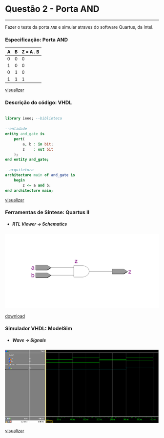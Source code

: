 # Questão 2 - Porta AND
----

Fazer o teste da porta `AND` e simular atraves do software Quartus, da Intel.

### Especificação: Porta AND

| A | B | Z = A . B |
|---|---|---|
|0  |0  |0  |
|1  |0  |0  |
|0  |1  |0  |
|1  |1  |1  |

[visualizar](./assets/tabela_and.csv)

### Descrição do código: VHDL
```vhdl 

library ieee; --biblioteca

--entidade
entity and_gate is 
    port(
        a, b : in bit;
        z    : out bit
    );
end entity and_gate;

--arquitetura
architecture main of and_gate is
    begin
        z <= a and b;    
end architecture main;
```
[visualizar](./and_gate.vhd)

### Ferramentas de Síntese: Quartus II

- ##### RTL Viewer -> Schematics
<img src = "./assets/and_gate.png" width = "1000px" alig/>

[download](./assets/RTL_and_gate.pdf) 


### Simulador VHDL: ModelSim

- ##### Wave -> Signals
<img src = "./assets/wave_and_gate.jpg" width = "1000px" alig/>

[visualizar](./assets/wave_and_gate.jpg)